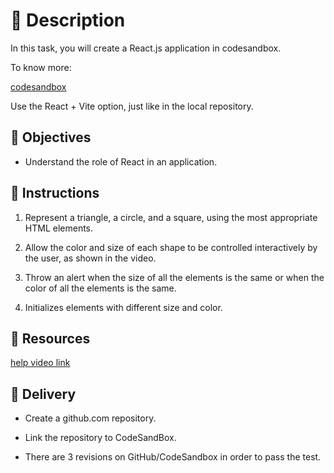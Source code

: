 # :page_with_curl: Description

In this task, you will create a React.js application in codesandbox.


To know more:

[codesandbox](https://codesandbox.io/docs/learn/getting-started/your-first-sandbox)


Use the React + Vite option, just like in the local repository.

## :dart: Objectives

* Understand the role of React in an application.

## :memo: Instructions

1. Represent a triangle, a circle, and a square, using the most appropriate HTML elements.

2. Allow the color and size of each shape to be controlled interactively by the user, as shown in the video.

3. Throw an alert when the size of all the elements is the same or when the color of all the elements is the same.

4. Initializes elements with different size and color.

## :movie_camera: Resources

[help video link](https://youtube.com/shorts/pd9SAG_rBpI)

## :truck: Delivery

- Create a github.com repository.

- Link the repository to CodeSandBox.

- There are 3 revisions on GitHub/CodeSandbox in order to pass the test.